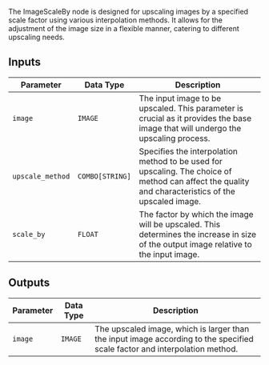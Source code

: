 The ImageScaleBy node is designed for upscaling images by a specified scale factor using various interpolation methods. It allows for the adjustment of the image size in a flexible manner, catering to different upscaling needs.

## Inputs

| Parameter       | Data Type | Description                                                                 |
|-----------------|-------------|----------------------------------------------------------------------------|
| `image`         | `IMAGE`     | The input image to be upscaled. This parameter is crucial as it provides the base image that will undergo the upscaling process. |
| `upscale_method`| `COMBO[STRING]` | Specifies the interpolation method to be used for upscaling. The choice of method can affect the quality and characteristics of the upscaled image. |
| `scale_by`      | `FLOAT`     | The factor by which the image will be upscaled. This determines the increase in size of the output image relative to the input image. |

## Outputs

| Parameter | Data Type | Description                                                   |
|-----------|-------------|---------------------------------------------------------------|
| `image`   | `IMAGE`     | The upscaled image, which is larger than the input image according to the specified scale factor and interpolation method. |
